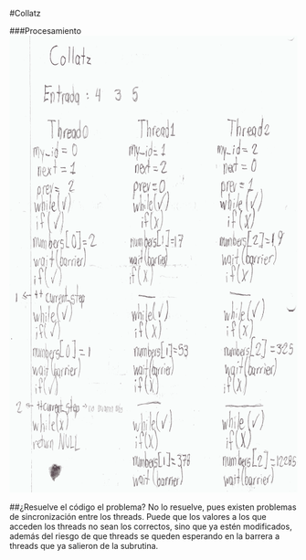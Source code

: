 #Collatz

###Procesamiento
<img src="./Collatz_proc.png" alt="proc" width="800" height="800"/>

##¿Resuelve el código el problema?
No lo resuelve, pues existen problemas de sincronización entre los threads. Puede que los valores a los que acceden los threads no sean los correctos, sino que ya estén modificados, además del riesgo de que threads se queden esperando en la barrera a threads que ya salieron de la subrutina.